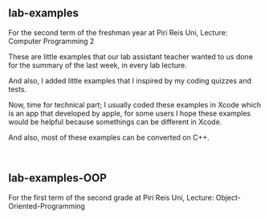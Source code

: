 ## lab-examples

For the second term of the freshman year at Piri Reis Uni, Lecture: Computer Programming 2

These are little examples that our lab assistant teacher wanted to us done for the summary of the last week, in every lab lecture. 


And also, I added little examples that I inspired by my coding quizzes and tests.


Now, time for technical part; I usually coded these examples in Xcode which is an app that developed by apple, for some users I hope these examples would be helpful because somethings can be different in Xcode.

And also, most of these examples can be converted on C++.

<br/>

## lab-examples-OOP

For the first term of the second grade at Piri Reis Uni, Lecture: Object-Oriented-Programming

